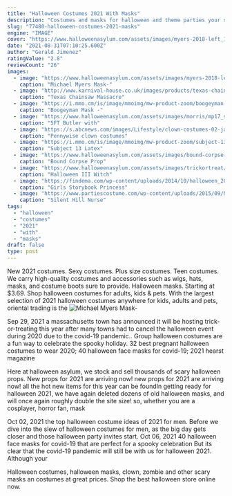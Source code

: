 ```yaml
---
title: "Halloween Costumes 2021 With Masks"
description: "Costumes and masks for halloween and theme parties your shop for the latest halloween costumes and haunting halloween masks. In our costume shop youll find over 12,000 halloween"
slug: "77480-halloween-costumes-2021-masks"
engine: "IMAGE"
cover: "https://www.halloweenasylum.com/assets/images/myers-2018-left_1_.png"
date: "2021-08-31T07:10:25.600Z"
author: "Gerald Jimenez"
ratingValue: "2.8"
reviewCount: "26"
images:
  - image: "https://www.halloweenasylum.com/assets/images/myers-2018-left_1_.png"
    caption: "Michael Myers Mask-"
  - image: "http://www.karnival-house.co.uk/images/products/texas-chainsaw-massacre-leatherface-vinyl-mask-with-wig8810.jpg"
    caption: "Texas Chainsaw Massacre"
  - image: "https://i.mmo.cm/is/image/mmoimg/mw-product-zoom/boogeyman-mask--mw-132565-1.jpg"
    caption: "Boogeyman Mask -"
  - image: "https://www.halloweenasylum.com/assets/images/morris/mp17_s.jpg"
    caption: "5FT Butler with"
  - image: "https://s.abcnews.com/images/Lifestyle/clown-costumes-02-jacquielantern-ht-jc-171009_16x9_992.jpg"
    caption: "Pennywise clown costumes"
  - image: "https://i.mmo.cm/is/image/mmoimg/mw-product-zoom/subject-13-latex-full-mask--mw-117607-2.jpg"
    caption: "Subject 13 Latex"
  - image: "https://www.halloweenasylum.com/assets/images/bound-corpse-side-face-sm-1000x1000h.jpg"
    caption: "Bound Corpse Prop"
  - image: "https://www.halloweenasylum.com/assets/images/trickortreat/jmus109.jpg"
    caption: "Halloween III Witch"
  - image: "https://findema.com/wp-content/uploads/2014/10/halloween_20148014.jpg"
    caption: "Girls Storybook Princess"
  - image: "https://www.partiescostume.com/wp-content/uploads/2015/09/Nurses-from-Silent-Hill-Costume.jpg"
    caption: "Silent Hill Nurse"
tags:
  - "halloween"
  - "costumes"
  - "2021"
  - "with"
  - "masks"
draft: false
type: post
---
```


New 2021 costumes. Sexy costumes. Plus size costumes. Teen costumes.  We carry high-quality costumes and accessories such as wigs, hats, masks, and costume boots sure to provide. Halloween masks. Starting at $3.69. Shop halloween costumes for adults, kids & pets.  With the largest selection of 2021 halloween costumes anywhere for kids, adults and pets, oriental trading is the
![Michael Myers Mask-](https://www.halloweenasylum.com/assets/images/myers-2018-left_1_.png "Michael Myers Mask-")

Sep 29, 2021 a massachusetts town has announced it will be hosting trick-or-treating this year after many towns had to cancel the halloween event during 2020 due to the covid-19 pandemic.. Group halloween costumes are a fun way to celebrate the spooky holiday.  32 best pregnant halloween costumes to wear 2020; 40 halloween face masks for covid-19; 2021 hearst magazine
<!--inArticleAds-->

<!--galleryOne-->

Here at halloween asylum, we stock and sell thousands of scary halloween props. New props for 2021 are arriving now! new props for 2021 are arriving now! all the hot new items for this year can be foundIn getting ready for halloween 2021, we have again deleted dozens of old halloween masks, and will once again roughly double the site size! so, whether you are a cosplayer, horror fan, mask
<!--inArticleAds-->

<!--galleryTwo-->

Oct 02, 2021 the top halloween costume ideas of 2021 for men. Before we dive into the slew of halloween costumes for men, as the big day gets closer and those halloween party invites start. Oct 06, 2021 40 halloween face masks for covid-19 that are perfect for a spooky celebration  But its clear that the covid-19 pandemic will still be with us for halloween 2021. Although your
<!--galleryThree-->

Halloween costumes, halloween masks, clown, zombie and other scary masks an costumes at great prices. Shop the best halloween store online now.